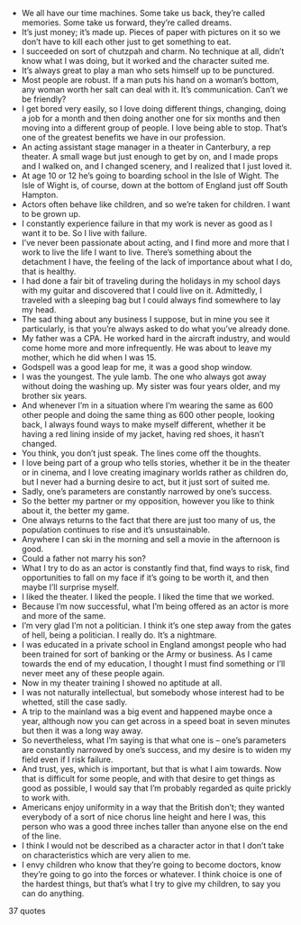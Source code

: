 - We all have our time machines. Some take us back, they’re called memories. Some take us forward, they’re called dreams.
 - It’s just money; it’s made up. Pieces of paper with pictures on it so we don’t have to kill each other just to get something to eat.
 - I succeeded on sort of chutzpah and charm. No technique at all, didn’t know what I was doing, but it worked and the character suited me.
 - It’s always great to play a man who sets himself up to be punctured.
 - Most people are robust. If a man puts his hand on a woman’s bottom, any woman worth her salt can deal with it. It’s communication. Can’t we be friendly?
 - I get bored very easily, so I love doing different things, changing, doing a job for a month and then doing another one for six months and then moving into a different group of people. I love being able to stop. That’s one of the greatest benefits we have in our profession.
 - An acting assistant stage manager in a theater in Canterbury, a rep theater. A small wage but just enough to get by on, and I made props and I walked on, and I changed scenery, and I realized that I just loved it.
 - At age 10 or 12 he’s going to boarding school in the Isle of Wight. The Isle of Wight is, of course, down at the bottom of England just off South Hampton.
 - Actors often behave like children, and so we’re taken for children. I want to be grown up.
 - I constantly experience failure in that my work is never as good as I want it to be. So I live with failure.
 - I’ve never been passionate about acting, and I find more and more that I work to live the life I want to live. There’s something about the detachment I have, the feeling of the lack of importance about what I do, that is healthy.
 - I had done a fair bit of traveling during the holidays in my school days with my guitar and discovered that I could live on it. Admittedly, I traveled with a sleeping bag but I could always find somewhere to lay my head.
 - The sad thing about any business I suppose, but in mine you see it particularly, is that you’re always asked to do what you’ve already done.
 - My father was a CPA. He worked hard in the aircraft industry, and would come home more and more infrequently. He was about to leave my mother, which he did when I was 15.
 - Godspell was a good leap for me, it was a good shop window.
 - I was the youngest. The yule lamb. The one who always got away without doing the washing up. My sister was four years older, and my brother six years.
 - And whenever I’m in a situation where I’m wearing the same as 600 other people and doing the same thing as 600 other people, looking back, I always found ways to make myself different, whether it be having a red lining inside of my jacket, having red shoes, it hasn’t changed.
 - You think, you don’t just speak. The lines come off the thoughts.
 - I love being part of a group who tells stories, whether it be in the theater or in cinema, and I love creating imaginary worlds rather as children do, but I never had a burning desire to act, but it just sort of suited me.
 - Sadly, one’s parameters are constantly narrowed by one’s success.
 - So the better my partner or my opposition, however you like to think about it, the better my game.
 - One always returns to the fact that there are just too many of us, the population continues to rise and it’s unsustainable.
 - Anywhere I can ski in the morning and sell a movie in the afternoon is good.
 - Could a father not marry his son?
 - What I try to do as an actor is constantly find that, find ways to risk, find opportunities to fall on my face if it’s going to be worth it, and then maybe I’ll surprise myself.
 - I liked the theater. I liked the people. I liked the time that we worked.
 - Because I’m now successful, what I’m being offered as an actor is more and more of the same.
 - I’m very glad I’m not a politician. I think it’s one step away from the gates of hell, being a politician. I really do. It’s a nightmare.
 - I was educated in a private school in England amongst people who had been trained for sort of banking or the Army or business. As I came towards the end of my education, I thought I must find something or I’ll never meet any of these people again.
 - Now in my theater training I showed no aptitude at all.
 - I was not naturally intellectual, but somebody whose interest had to be whetted, still the case sadly.
 - A trip to the mainland was a big event and happened maybe once a year, although now you can get across in a speed boat in seven minutes but then it was a long way away.
 - So nevertheless, what I’m saying is that what one is – one’s parameters are constantly narrowed by one’s success, and my desire is to widen my field even if I risk failure.
 - And trust, yes, which is important, but that is what I aim towards. Now that is difficult for some people, and with that desire to get things as good as possible, I would say that I’m probably regarded as quite prickly to work with.
 - Americans enjoy uniformity in a way that the British don’t; they wanted everybody of a sort of nice chorus line height and here I was, this person who was a good three inches taller than anyone else on the end of the line.
 - I think I would not be described as a character actor in that I don’t take on characteristics which are very alien to me.
 - I envy children who know that they’re going to become doctors, know they’re going to go into the forces or whatever. I think choice is one of the hardest things, but that’s what I try to give my children, to say you can do anything.

37 quotes